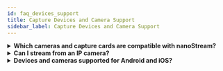```yaml
---
id: faq_devices_support
title: Capture Devices and Camera Support
sidebar_label: Capture Devices and Camera Support
---
```


<details><summary><strong>Which cameras and capture cards are compatible with nanoStream?</strong></summary>

Basically every camera connected to a live encoder hardware or software can be used.

The connection to nanoStream Cloud is the RTMP protocol, with the H264/AAC video audio codecs.

Most live encoder hard- and software support this protocol.

nanoStream Webcaster and nanoMeet use the browser-builtin architecture to connect a camera and encoder,
based on HTML technologies and WebRTC. If your camera works with the browser, it should also work with nanoStream Cloud.

There is a range of cameras which are tested in our lab and verified.

**Our recommendations**:
- Web cams: `Logitech` or `Microsoft`
- Studio based encoding `Blackmagic Decklink`, Videon, Teradek 
</details>

<details><summary><strong>Can I stream from an IP camera?</strong></summary>

It depends. You may need to connect the IP cam to a PC as a live source and stream with RTMP,
We can also provide custom support for specific IP cameras.
</details>

<details><summary><strong>Devices and cameras supported for Android and iOS?</strong></summary>
#### Web Applications / nanoStream H5Live

**nanoStream H5Live Player**

nanoStream H5Live player is compatible to most HTML5 browsers, either based on - `ULL HLS` (Safari/iOS) - `MSE` (other browsers)

Known to work for H5Live plugin-free are `Chrome`, `Firefox`, `Safari`, `Edge` and `IE` 

For Windows 7 / IE there is a Flash player fallback

>Note: some builtin browsers, especially on Android, do not fully support HTML5. This might >affect builtin Samsung browsers. **We recommend using Chrome.**


**nanoStream Webcaster Broadcaster**

Most browsers supporting the latest HTML5 WebRTC standards should work. 
Apple introduced WebRTC support end 2017 for iOS/Safari, and the WebRTC standard is not fully finalized yet, so there might be specific issues on specific devices. Please contact us for details.

#### Native Applications / nanoStream SDKs

**nanoStream native SDK iOS**

All iOS devices running `iOS8 and higher` should be compatible with nanoStream Live Encoder for iOS. It is recommended to use at least `iPhone 5s or higher` with the latest updates available.

**nanoStream native SDK for Android**

Recommended Android version is `5.x or higher`

**Compatible devices for Android:**

There is a wide range of Android devices known to work with nanoStream, e.g. Samsung Galaxy S and Tab, Google/HTC/LG Nexus/Pixel, Sony XPeria 

</details>

